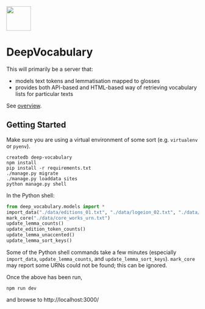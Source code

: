 <img src="https://raw.githubusercontent.com/deep-reader/DeepReader/master/static/deep-reader-512.png" height=64 width=64>

# DeepVocabulary

This will primarily be a server that:

* models text tokens and lemmatisation mapped to glosses
* provides both API-based and HTML-based way of retrieving vocabulary lists for particular texts

See [overview](https://github.com/eldarion-client/DeepVocabulary/wiki/Overview).

## Getting Started

Make sure you are using a virtual environment of some sort (e.g. `virtualenv` or
`pyenv`).

```shell
createdb deep-vocabulary
npm install
pip install -r requirements.txt
./manage.py migrate
./manage.py loaddata sites
python manage.py shell
```

In the Python shell:

```python
from deep_vocabulary.models import *
import_data("./data/editions_01.txt", "./data/logeion_02.txt", "./data/bag_of_words_01.txt", "logeion_002")
mark_core("./data/core_works_urn.txt")
update_lemma_counts()
update_edition_token_counts()
update_lemma_unaccented()
update_lemma_sort_keys()
```

Some of the Python shell commands take a few minutes (especially `import_data`, `update_lemma_counts`, and `update_lemma_sort_keys`). `mark_core` may report some URNs could not be found; this can be ignored.

Once the above has been run,

```shell
npm run dev
```

and browse to http://localhost:3000/
